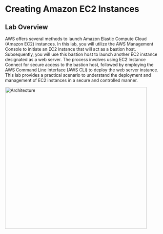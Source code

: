 # Creating Amazon EC2 Instances

## Lab Overview

AWS offers several methods to launch Amazon Elastic Compute Cloud (Amazon EC2) instances. In this lab, you will utilize the AWS Management Console to initiate an EC2 instance that will act as a bastion host. Subsequently, you will use this bastion host to launch another EC2 instance designated as a web server. The process involves using EC2 Instance Connect for secure access to the bastion host, followed by employing the AWS Command Line Interface (AWS CLI) to deploy the web server instance. This lab provides a practical scenario to understand the deployment and management of EC2 instances in a secure and controlled manner.

<img width="464" alt="Architecture" src="https://github.com/Mohamed-kittany/Canvas-Lab-171/assets/161580792/7c058266-6796-4b0d-8900-08b8256c2df0">
